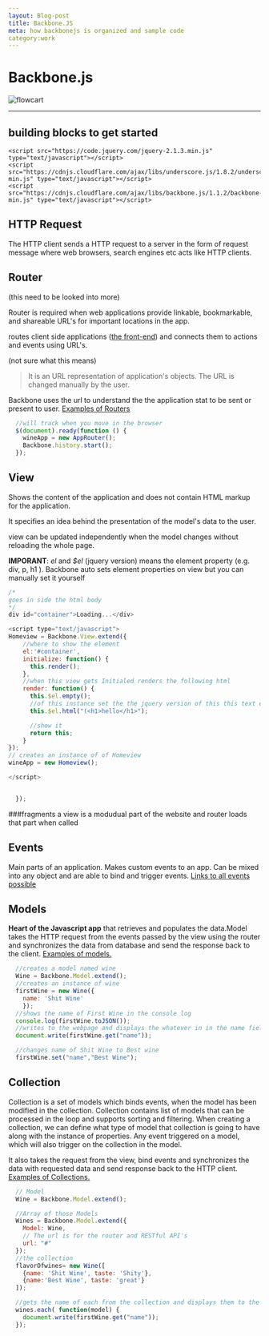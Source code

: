 ```yaml
---
layout: Blog-post
title: Backbone.JS
meta: how backbonejs is organized and sample code
category:work
---
```


[the front-end]:https://programmers.stackexchange.com/questions/171203/what-are-the-differences-between-server-side-and-client-side-programming

[flowcart]:http://www.tutorialspoint.com/backbonejs/images/BackboneArch.jpg

[links to all events possible]:http://www.tutorialspoint.com/backbonejs/backbonejs_events.htm



#  Backbone.js

![flowcart]

---
## building blocks to get started
```html5
<script src="https://code.jquery.com/jquery-2.1.3.min.js" type="text/javascript"></script>
<script src="https://cdnjs.cloudflare.com/ajax/libs/underscore.js/1.8.2/underscore-min.js" type="text/javascript"></script>
<script src="https://cdnjs.cloudflare.com/ajax/libs/backbone.js/1.1.2/backbone-min.js" type="text/javascript"></script>
```

## HTTP Request
  The HTTP client sends a HTTP request to a server in the form of request message where web browsers, search engines etc acts like HTTP clients.


## Router
(this need to be looked into more)

  Router is required when web applications provide linkable, bookmarkable, and shareable URL's for important locations in the app.

  routes client side applications ([the front-end]) and connects them to actions and events using URL's.

  (not sure what this means)
  >It is an URL representation of application's objects. The URL is changed manually by the user.

  Backbone uses the url to understand the the application stat to be sent or present to user. [Examples of Routers](http://www.tutorialspoint.com/backbonejs/backbonejs_router.htm)

  ```javascript
    //will track when you move in the browser
    $(document).ready(function () {
      wineApp = new AppRouter();
      Backbone.history.start();
    });
  ```

## View

  Shows the content of the application and does not contain HTML markup for the application.

  It specifies an idea behind the presentation of the model's data to the user.

  view can be updated independently when the model changes without reloading the whole page.

  **IMPORANT**: *el* and *$el* (jquery version) means the element property (e.g. div, p, h1 ).
  Backbone auto sets element properties on view but you can manually set it yourself
  ```javascript
  /*
  goes in side the html body
*/
  div id="container">Loading...</div>

  <script type="text/javascript">
  Homeview = Backbone.View.extend({
      //where to show the element
      el:'#container',
      initialize: function() {
        this.render();
      },
      //when this view gets Initialed renders the following html
      render: function() {
        this.$el.empty();
        //of this instance set the the jquery version of this this text element property to be an h1
        this.$el.html("(<h1>hello</h1>");

        //show it
        return this;
      }
  });
  // creates an instance of of Homeview
  wineApp = new Homeview();

 </script>


    });
  ```
###fragments
a view is a modudual part of the website and router loads that part when called

## Events

  Main parts of an application. Makes custom events to an app. Can be mixed into any object and are able to bind and trigger events. [Links to all events possible]

## Models
  **Heart of the Javascript app** that retrieves and populates the data.Model takes the HTTP request from the events passed by the view using the router and synchronizes the data from database and send the response back to the client.
[Examples of models.]( http://www.tutorialspoint.com/backbonejs/backbonejs_model.htm)

  ```javascript
    //creates a model named wine
    Wine = Backbone.Model.extend();
    //creates an instance of wine
    firstWine = new Wine({
      name: 'Shit Wine'
      });
    //shows the name of First Wine in the console log
    console.log(firstWine.toJSON());
    //writes to the webpage and displays the whatever in in the name field
    document.write(firstWine.get("name"));

    //changes name of Shit Wine to Best wine
    firstWine.set("name","Best Wine");

  ```

## Collection
  Collection is a set of models which binds events, when the model has been modified in the collection. Collection contains list of models that can be processed in the loop and supports sorting and filtering. When creating a collection, we can define what type of model that collection is going to have along with the instance of properties. Any event triggered on a model, which will also trigger on the collection in the model.

  It also takes the request from the view, bind events and synchronizes the data with requested data and send response back to the HTTP client. [Examples of Collections.](http://www.tutorialspoint.com/backbonejs/backbonejs_collection.htm)

  ```javascript
    // Model
    Wine = Backbone.Model.extend();

    //Array of those Models
    Wines = Backbone.Model.extend({
      Model: Wine,
      // The url is for the router and RESTful API's
      url: "#"
    });
    //the collection
    flavorOfwines= new Wine([
      {name: 'Shit Wine', taste: 'Shity'},
      {name:'Best Wine', taste: 'great'}
    ]);

    //gets the name of each from the collection and displays them to the webpage
    wines.each( function(model) {
      document.write(firstWine.get("name"));
    });
  ```

